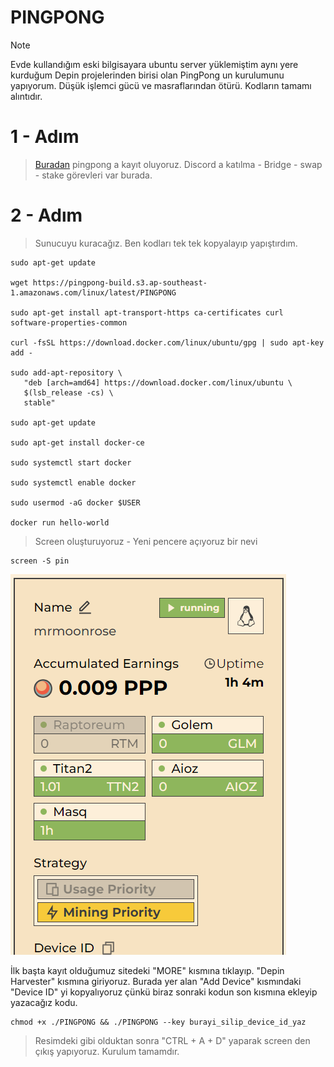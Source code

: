 # PINGPONG
>[!NOTE]
>Evde kullandığım eski bilgisayara ubuntu server yüklemiştim aynı yere kurduğum Depin projelerinden birisi olan PingPong un kurulumunu yapıyorum. Düşük işlemci gücü ve masraflarından ötürü. Kodların tamamı alıntıdır.

# 1 - Adım
>[Buradan](https://app.pingpong.build/points?invite_code=ZN8YXVqy) pingpong a kayıt oluyoruz.
Discord a katılma - Bridge - swap - stake görevleri var burada.

# 2 - Adım
>Sunucuyu kuracağız. Ben kodları tek tek kopyalayıp yapıştırdım.

```
sudo apt-get update

wget https://pingpong-build.s3.ap-southeast-1.amazonaws.com/linux/latest/PINGPONG

sudo apt-get install apt-transport-https ca-certificates curl software-properties-common

curl -fsSL https://download.docker.com/linux/ubuntu/gpg | sudo apt-key add -

sudo add-apt-repository \
   "deb [arch=amd64] https://download.docker.com/linux/ubuntu \
   $(lsb_release -cs) \
   stable"

sudo apt-get update

sudo apt-get install docker-ce

sudo systemctl start docker

sudo systemctl enable docker

sudo usermod -aG docker $USER

docker run hello-world
```
>Screen oluşturuyoruz - Yeni pencere açıyoruz bir nevi
>
```
screen -S pin
```
>
![](Adsız.png)
>
İlk başta kayıt olduğumuz sitedeki "MORE" kısmına tıklayıp. "Depin Harvester" kısmına giriyoruz. Burada yer alan "Add Device" kısmındaki "Device ID" yi kopyalıyoruz çünkü biraz sonraki kodun son kısmına ekleyip yazacağız kodu.

```
chmod +x ./PINGPONG && ./PINGPONG --key burayi_silip_device_id_yaz
```
> Resimdeki gibi olduktan sonra "CTRL + A + D" yaparak screen den çıkış yapıyoruz. Kurulum tamamdır. 
